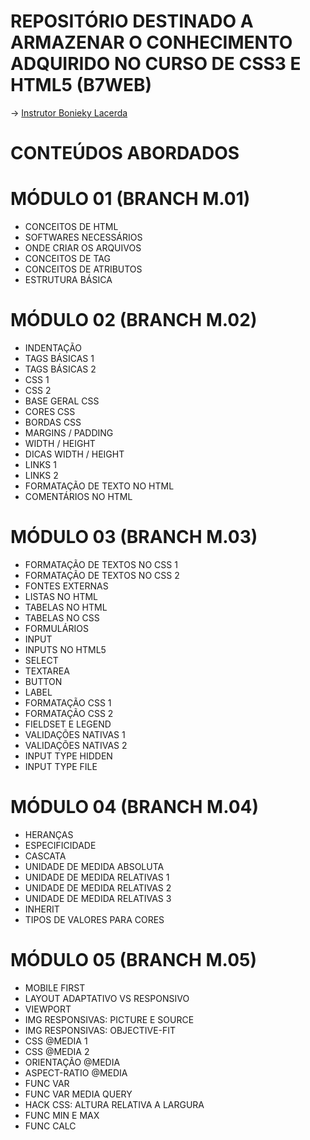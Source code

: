 # REPOSITÓRIO DESTINADO A ARMAZENAR O CONHECIMENTO ADQUIRIDO NO CURSO DE CSS3 E HTML5 (B7WEB)
→ [Instrutor Bonieky Lacerda](https://www.facebook.com/B7Web)

# CONTEÚDOS ABORDADOS

# MÓDULO 01 (BRANCH M.01)

* CONCEITOS DE HTML
* SOFTWARES NECESSÁRIOS
* ONDE CRIAR OS ARQUIVOS
* CONCEITOS DE TAG
* CONCEITOS DE ATRIBUTOS
* ESTRUTURA BÁSICA

# MÓDULO 02 (BRANCH M.02)

* INDENTAÇÃO
* TAGS BÁSICAS 1
* TAGS BÁSICAS 2
* CSS 1
* CSS 2
* BASE GERAL CSS
* CORES CSS
* BORDAS CSS
* MARGINS / PADDING
* WIDTH / HEIGHT
* DICAS WIDTH / HEIGHT
* LINKS 1
* LINKS 2
* FORMATAÇÃO DE TEXTO NO HTML
* COMENTÁRIOS NO HTML

# MÓDULO 03 (BRANCH M.03)

* FORMATAÇÃO DE TEXTOS NO CSS 1  
* FORMATAÇÃO DE TEXTOS NO CSS 2  
* FONTES EXTERNAS
* LISTAS NO HTML
* TABELAS NO HTML
* TABELAS NO CSS
* FORMULÁRIOS
* INPUT
* INPUTS NO HTML5
* SELECT
* TEXTAREA
* BUTTON
* LABEL
* FORMATAÇÃO CSS 1
* FORMATAÇÃO CSS 2
* FIELDSET E LEGEND
* VALIDAÇÕES NATIVAS 1
* VALIDAÇÕES NATIVAS 2
* INPUT TYPE HIDDEN
* INPUT TYPE FILE
 
# MÓDULO 04 (BRANCH M.04)

* HERANÇAS
* ESPECIFICIDADE
* CASCATA
* UNIDADE DE MEDIDA ABSOLUTA
* UNIDADE DE MEDIDA RELATIVAS 1
* UNIDADE DE MEDIDA RELATIVAS 2
* UNIDADE DE MEDIDA RELATIVAS 3
* INHERIT
* TIPOS DE VALORES PARA CORES

# MÓDULO 05 (BRANCH M.05)

* MOBILE FIRST
* LAYOUT ADAPTATIVO VS RESPONSIVO
* VIEWPORT
* IMG RESPONSIVAS: PICTURE E SOURCE
* IMG RESPONSIVAS: OBJECTIVE-FIT
* CSS @MEDIA 1
* CSS @MEDIA 2
* ORIENTAÇÃO @MEDIA
* ASPECT-RATIO @MEDIA
* FUNC VAR
* FUNC VAR MEDIA QUERY
* HACK CSS: ALTURA RELATIVA A LARGURA
* FUNC MIN E MAX
* FUNC CALC

 
